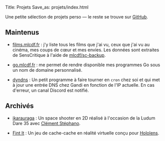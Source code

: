 Title: Projets
Save_as: projets/index.html

Une petite sélection de projets perso — le reste se trouve sur [GitHub](https://github.com/mlcdf).

## Maintenus

- [films.mlcdf.fr](https://films.mlcdf.fr) : j'y liste tous les films que j'ai vu, ceux que j'ai vu au cinéma, mes coups de cœur et mes envies.  Les données sont extraites de SensCritique à l'aide de [mlcdf/sc-backup](https://github.com/mlcdf/sc-backup).

- [go.mlcdf.fr](https://go.mlcdf.fr) : me permet de rendre disponible mes programmes Go sous un nom de domaine personnalisé.

- [dyndns](https://github.com/mlcdf/dyndns) : Un petit programme à faire tourner en `cron` chez soi et qui met à jour une entrée DNS chez Gandi en fonction de l'IP actuelle. En cas d'erreur, un canal Discord est notifié.

## Archivés

- [ikarauraga](https://github.com/mlcdf/ikarauraga) : Un space shooter en 2D réalisé à l'occasion de la Ludum Dare 35 avec [Clément Stéphano](http://clementstephano.eu/).

- [Fint It](https://github.com/FindItAR/FindIt) : Un jeu de cache-cache en réalité virtuelle conçu pour [Hololens](https://fr.wikipedia.org/wiki/Microsoft_HoloLens).
